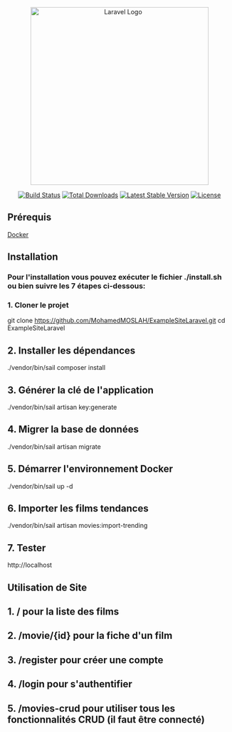 <p align="center"><a href="https://laravel.com" target="_blank"><img src="https://raw.githubusercontent.com/laravel/art/master/logo-lockup/5%20SVG/2%20CMYK/1%20Full%20Color/laravel-logolockup-cmyk-red.svg" width="400" alt="Laravel Logo"></a></p>

<p align="center">
<a href="https://github.com/laravel/framework/actions"><img src="https://github.com/laravel/framework/workflows/tests/badge.svg" alt="Build Status"></a>
<a href="https://packagist.org/packages/laravel/framework"><img src="https://img.shields.io/packagist/dt/laravel/framework" alt="Total Downloads"></a>
<a href="https://packagist.org/packages/laravel/framework"><img src="https://img.shields.io/packagist/v/laravel/framework" alt="Latest Stable Version"></a>
<a href="https://packagist.org/packages/laravel/framework"><img src="https://img.shields.io/packagist/l/laravel/framework" alt="License"></a>
</p>

## Prérequis

[Docker](https://www.docker.com/get-started)

## Installation

### Pour l'installation vous pouvez exécuter le fichier ./install.sh ou bien suivre les 7 étapes ci-dessous:

### 1. Cloner le projet

git clone https://github.com/MohamedMOSLAH/ExampleSiteLaravel.git
cd ExampleSiteLaravel

## 2. Installer les dépendances

./vendor/bin/sail composer install

## 3. Générer la clé de l'application

./vendor/bin/sail artisan key:generate

## 4. Migrer la base de données

./vendor/bin/sail artisan migrate

## 5. Démarrer l'environnement Docker

./vendor/bin/sail up -d

## 6. Importer les films tendances

./vendor/bin/sail artisan movies:import-trending

## 7. Tester

http://localhost

## Utilisation de Site

## 1. / pour la liste des films

## 2. /movie/{id} pour la fiche d'un film

## 3. /register pour créer une compte

## 4. /login pour s'authentifier

## 5. /movies-crud pour utiliser tous les fonctionnalités CRUD (il faut être connecté)
